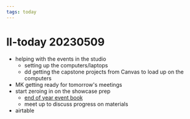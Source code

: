 ```yaml
---
tags: today
---
```

# ll-today 20230509
* helping with the events in the studio
    * setting up the computers/laptops
    * dd getting the capstone projects from Canvas to load up on the computers
* MK getting ready for tomorrow's meetings
* start zeroing in on the showcase prep
    * [end of year event book](https://hackmd.io/@ll-22-23/BkNHAS-4n/%2FuHiuJwNPRn-YX6bnKAwfYQ)
    * meet up to discuss progress on materials
* airtable

